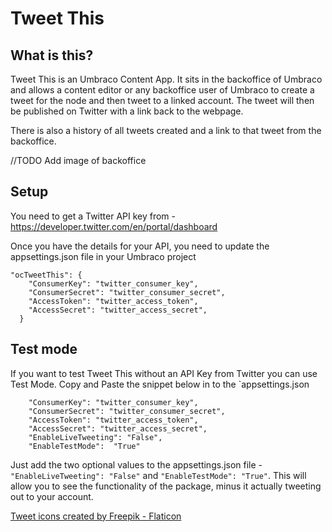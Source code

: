 # Tweet This
## What is this? 

Tweet This is an Umbraco Content App.
It sits in the backoffice of Umbraco and allows a content editor or any backoffice user of Umbraco to create a tweet for the node and then tweet to a linked account. The tweet will then be published on Twitter with a link back to the webpage.

There is also a history of all tweets created and a link to that tweet from the backoffice. 

//TODO Add image of backoffice


## Setup
You need to get a Twitter API key from - https://developer.twitter.com/en/portal/dashboard

Once you have the details for your API, you need to update the appsettings.json file in your Umbraco project
```
"ocTweetThis": {
    "ConsumerKey": "twitter_consumer_key",
    "ConsumerSecret": "twitter_consumer_secret",
    "AccessToken": "twitter_access_token",
    "AccessSecret": "twitter_access_secret",
  }
 ```

## Test mode

If you want to test Tweet This without an API Key from Twitter you can use Test Mode. Copy and Paste the snippet below in to the `appsettings.json
```
    "ConsumerKey": "twitter_consumer_key",
    "ConsumerSecret": "twitter_consumer_secret",
    "AccessToken": "twitter_access_token",
    "AccessSecret": "twitter_access_secret",
    "EnableLiveTweeting": "False",
    "EnableTestMode":  "True"
```

Just add the two optional values to the appsettings.json file - `"EnableLiveTweeting": "False"` and `"EnableTestMode": "True"`. This will allow you to see the functionality of the package, minus it actually tweeting out to your account. 


<a href="https://www.flaticon.com/free-icons/tweet" title="tweet icons">Tweet icons created by Freepik - Flaticon</a>

